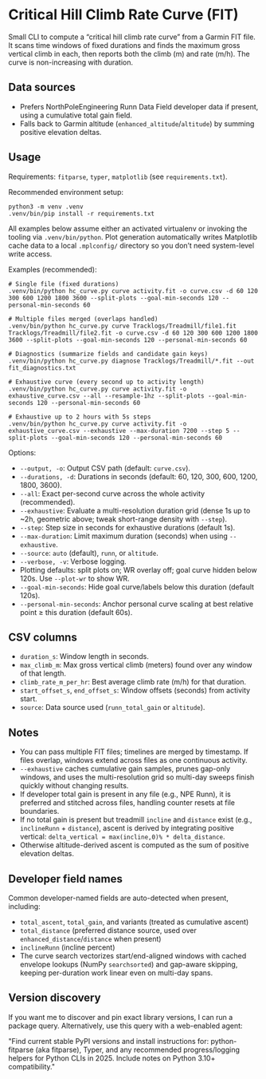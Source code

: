Critical Hill Climb Rate Curve (FIT)
====================================

Small CLI to compute a “critical hill climb rate curve” from a Garmin FIT file. It scans time windows of fixed durations and finds the maximum gross vertical climb in each, then reports both the climb (m) and rate (m/h). The curve is non-increasing with duration.

Data sources
------------
- Prefers NorthPoleEngineering Runn Data Field developer data if present, using a cumulative total gain field.
- Falls back to Garmin altitude (`enhanced_altitude`/`altitude`) by summing positive elevation deltas.

Usage
-----

Requirements: `fitparse`, `typer`, `matplotlib` (see `requirements.txt`).

Recommended environment setup:

```
python3 -m venv .venv
.venv/bin/pip install -r requirements.txt
```

All examples below assume either an activated virtualenv or invoking the tooling via `.venv/bin/python`. Plot generation automatically writes Matplotlib cache data to a local `.mplconfig/` directory so you don’t need system-level write access.

Examples (recommended):

```
# Single file (fixed durations)
.venv/bin/python hc_curve.py curve activity.fit -o curve.csv -d 60 120 300 600 1200 1800 3600 --split-plots --goal-min-seconds 120 --personal-min-seconds 60

# Multiple files merged (overlaps handled)
.venv/bin/python hc_curve.py curve Tracklogs/Treadmill/file1.fit Tracklogs/Treadmill/file2.fit -o curve.csv -d 60 120 300 600 1200 1800 3600 --split-plots --goal-min-seconds 120 --personal-min-seconds 60

# Diagnostics (summarize fields and candidate gain keys)
.venv/bin/python hc_curve.py diagnose Tracklogs/Treadmill/*.fit --out fit_diagnostics.txt

# Exhaustive curve (every second up to activity length)
.venv/bin/python hc_curve.py curve activity.fit -o exhaustive_curve.csv --all --resample-1hz --split-plots --goal-min-seconds 120 --personal-min-seconds 60

# Exhaustive up to 2 hours with 5s steps
.venv/bin/python hc_curve.py curve activity.fit -o exhaustive_curve.csv --exhaustive --max-duration 7200 --step 5 --split-plots --goal-min-seconds 120 --personal-min-seconds 60
```

Options:
- `--output, -o`: Output CSV path (default: `curve.csv`).
- `--durations, -d`: Durations in seconds (default: 60, 120, 300, 600, 1200, 1800, 3600).
- `--all`: Exact per-second curve across the whole activity (recommended).
- `--exhaustive`: Evaluate a multi-resolution duration grid (dense 1s up to ~2h, geometric above; tweak short-range density with `--step`).
- `--step`: Step size in seconds for exhaustive durations (default 1s).
- `--max-duration`: Limit maximum duration (seconds) when using `--exhaustive`.
- `--source`: `auto` (default), `runn`, or `altitude`.
- `--verbose, -v`: Verbose logging.
- Plotting defaults: split plots on; WR overlay off; goal curve hidden below 120s. Use `--plot-wr` to show WR.
- `--goal-min-seconds`: Hide goal curve/labels below this duration (default 120s).
- `--personal-min-seconds`: Anchor personal curve scaling at best relative point ≥ this duration (default 60s).

CSV columns
-----------
- `duration_s`: Window length in seconds.
- `max_climb_m`: Max gross vertical climb (meters) found over any window of that length.
- `climb_rate_m_per_hr`: Best average climb rate (m/h) for that duration.
- `start_offset_s`, `end_offset_s`: Window offsets (seconds) from activity start.
- `source`: Data source used (`runn_total_gain` or `altitude`).

Notes
-----
- You can pass multiple FIT files; timelines are merged by timestamp. If files overlap, windows extend across files as one continuous activity.
- `--exhaustive` caches cumulative gain samples, prunes gap-only windows, and uses the multi-resolution grid so multi-day sweeps finish quickly without changing results.
- If developer total gain is present in any file (e.g., NPE Runn), it is preferred and stitched across files, handling counter resets at file boundaries.
- If no total gain is present but treadmill `incline` and `distance` exist (e.g., `inclineRunn` + `distance`), ascent is derived by integrating positive vertical: `delta_vertical = max(incline,0)% * delta_distance`.
- Otherwise altitude-derived ascent is computed as the sum of positive elevation deltas.

Developer field names
---------------------
Common developer-named fields are auto-detected when present, including:
- `total_ascent`, `total_gain`, and variants (treated as cumulative ascent)
- `total_distance` (preferred distance source, used over `enhanced_distance`/`distance` when present)
- `inclineRunn` (incline percent)
- The curve search vectorizes start/end-aligned windows with cached envelope lookups (NumPy `searchsorted`) and gap-aware skipping, keeping per-duration work linear even on multi-day spans.

Version discovery
-----------------
If you want me to discover and pin exact library versions, I can run a package query. Alternatively, use this query with a web-enabled agent:

"Find current stable PyPI versions and install instructions for: python-fitparse (aka fitparse), Typer, and any recommended progress/logging helpers for Python CLIs in 2025. Include notes on Python 3.10+ compatibility."
